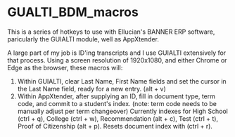 # GUALTI_BDM_macros

This is a series of hotkeys to use with Ellucian's BANNER ERP software, paricularly the GUIALTI module, well as AppXtender. 

A large part of my job is ID'ing transcripts and I use GUIALTI extensively for that process. Using a screen resolution of 1920x1080, and either Chrome or Edge as the browser, these macros will:

1. Within GUIALTI, clear Last Name, First Name fields and set the cursor in the Last Name field, ready for a new entry. (alt + v)
2. Within AppXtender, after supplying an ID, fill in document type, term code, and commit to a student's index. (note: term code needs to be manually adjust per term changeover) Currently indexes for High School (ctrl + q), College (ctrl + w), Recommendation (alt + c), Test (ctrl + t), Proof of Citizenship (alt + p). Resets document index with (ctrl + r).
